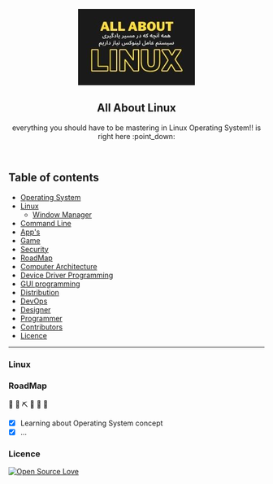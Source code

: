 <p align="center">
  <a href="https://github.com/eqba1/all-about-linux">
    <img src="https://github.com/eqba1/all-about-linux/blob/main/img/logo.jpg?raw=true" alt="all aobut linux" width=230 height=150>
  </a>
  <h2 align="center">All About Linux</h2>

  <p align="center">
    everything you should have to be mastering in Linux Operating System!! is right here :point_down:
    <br>
    </p>
</p>

<br>

## Table of contents
- [Operating System](#operating-system)
- [Linux](#linux)
    - [Window Manager](#window-manager)
- [Command Line](#command-line)
- [App's](#app)
- [Game](#game)
- [Security](#security)
- [RoadMap](#roadmap)
- [Computer Architecture](#computer-architecture)
- [Device Driver Programming](#device-driver-programming)
- [GUI programming](#gui-programming)
- [Distribution](#distribution)
- [DevOps](#devops)
- [Designer](#disigner)
- [Programmer](#programmer)
- [Contributors](#contributors)
- [Licence](#licence)


<hr>

### Linux

### RoadMap
  🚧 👷‍ ⛏ 👷 🔧️ 🚧
- [x] Learning about Operating System concept
- [x] ...

### Licence
[![Open Source Love](https://badges.frapsoft.com/os/v2/open-source-200x33.png?v=103)](#)

